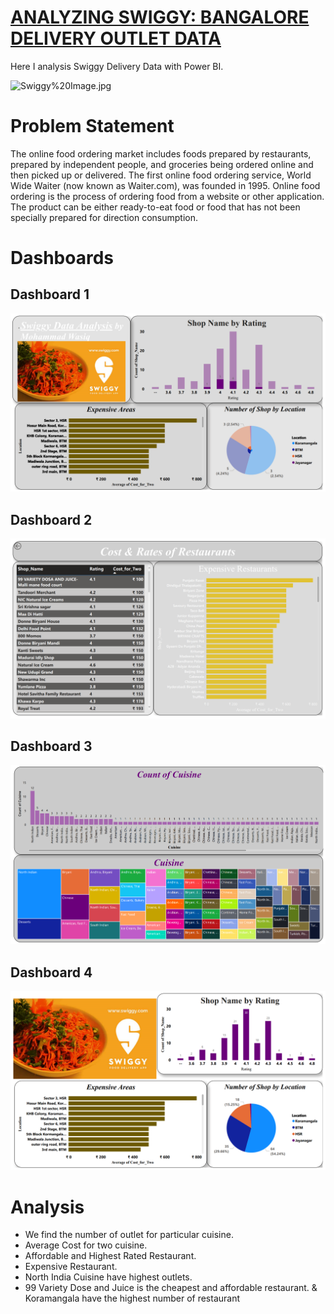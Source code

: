 # [**ANALYZING SWIGGY: BANGALORE DELIVERY OUTLET DATA**](https://github.com/MohammadWasiq0786/Swiggy-Delivery-Analysis)
Here I analysis Swiggy Delivery Data with Power BI.

![Swiggy%20Image.jpg](https://th.bing.com/th/id/OIP.Qw11nbTP2pBb08x-H2WDSAHaE8?pid=ImgDet&rs=1)

# Problem Statement
The online food ordering market includes foods prepared by restaurants, prepared by independent people, and groceries being ordered online and then picked up or delivered. The first online food ordering service, World Wide Waiter (now known as Waiter.com), was founded in 1995. Online food ordering is the process of ordering food from a website or other application. The product can be either ready-to-eat food or food that has not been specially prepared for direction consumption.

# Dashboards

## Dashboard 1
![dash1](https://github.com/MohammadWasiq0786/Swiggy-Delivery-Analysis/blob/main/Images/Dashboard%201.png)

## Dashboard 2
![dash2](https://github.com/MohammadWasiq0786/Swiggy-Delivery-Analysis/blob/main/Images/Dashboard%202.png)

## Dashboard 3
![dash3](https://github.com/MohammadWasiq0786/Swiggy-Delivery-Analysis/blob/main/Images/Dashboard%203.png)

## Dashboard 4
![dash4](https://github.com/MohammadWasiq0786/Swiggy-Delivery-Analysis/blob/main/Images/Dashboard%204.png)

# Analysis
* We find the number of outlet for particular cuisine. 
* Average Cost for two cuisine. 
* Affordable and Highest Rated Restaurant. 
* Expensive Restaurant. 
* North India Cuisine have highest outlets. 
* 99 Variety Dose and Juice is the cheapest and affordable restaurant. 
& Koramangala have the highest number of restaurant

